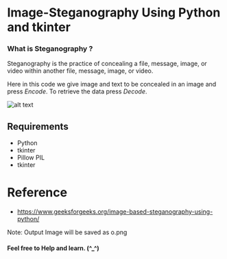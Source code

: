 # Image-Steganography Using Python and tkinter
###  What is Steganography ?
Steganography is the practice of concealing a file, message, image, or video within another file, message, image, or video.


Here in this code we give image and text to be concealed in an image and press *Encode*. To  retrieve the data press *Decode*.

![alt text](https://github.com/Helium-He/Image-Steganography/raw/master/Image%20Steganography/Screenshot.png)
 
 ## Requirements
 * Python
 * tkinter
 * Pillow PIL 
 * tkinter

# Reference
* https://www.geeksforgeeks.org/image-based-steganography-using-python/

Note:
Output Image will be saved as o.png

#### Feel free to Help and learn. (^_^)
